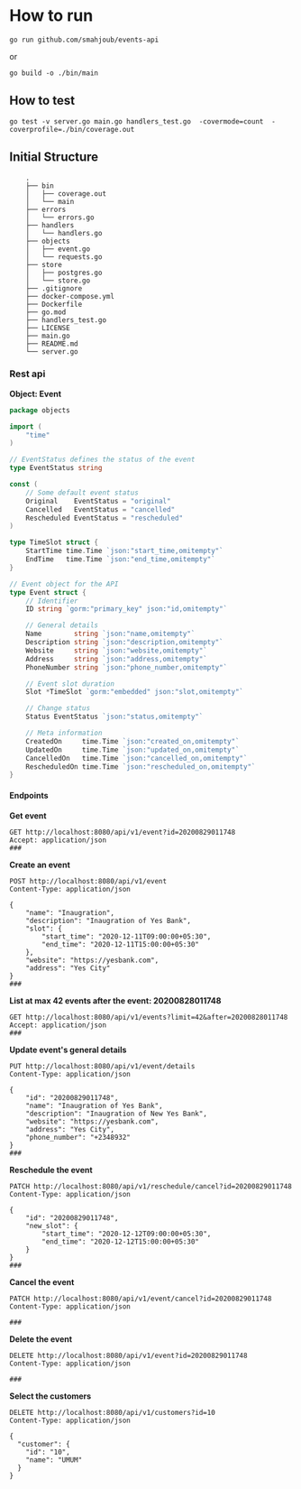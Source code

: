 # How to run
```shell script
go run github.com/smahjoub/events-api
```
or 
```shell script
go build -o ./bin/main
```

## How to test
```shell script
go test -v server.go main.go handlers_test.go  -covermode=count  -coverprofile=./bin/coverage.out
```

## Initial Structure
```
    .
    ├── bin
    │   ├── coverage.out
    │   └── main
    ├── errors
    │   └── errors.go
    ├── handlers
    │   └── handlers.go
    ├── objects
    │   ├── event.go
    │   └── requests.go
    ├── store
    │   ├── postgres.go
    │   └── store.go
    ├── .gitignore
    ├── docker-compose.yml
    ├── Dockerfile
    ├── go.mod
    ├── handlers_test.go
    ├── LICENSE
    ├── main.go
    ├── README.md
    └── server.go
```

### Rest api
**Object: Event**
```go
package objects

import (
	"time"
)

// EventStatus defines the status of the event
type EventStatus string

const (
	// Some default event status
	Original    EventStatus = "original"
	Cancelled   EventStatus = "cancelled"
	Rescheduled EventStatus = "rescheduled"
)

type TimeSlot struct {
	StartTime time.Time `json:"start_time,omitempty"`
	EndTime   time.Time `json:"end_time,omitempty"`
}

// Event object for the API
type Event struct {
	// Identifier
	ID string `gorm:"primary_key" json:"id,omitempty"`

	// General details
	Name        string `json:"name,omitempty"`
	Description string `json:"description,omitempty"`
	Website     string `json:"website,omitempty"`
	Address     string `json:"address,omitempty"`
	PhoneNumber string `json:"phone_number,omitempty"`

	// Event slot duration
	Slot *TimeSlot `gorm:"embedded" json:"slot,omitempty"`

	// Change status
	Status EventStatus `json:"status,omitempty"`

	// Meta information
	CreatedOn     time.Time `json:"created_on,omitempty"`
	UpdatedOn     time.Time `json:"updated_on,omitempty"`
	CancelledOn   time.Time `json:"cancelled_on,omitempty"`
	RescheduledOn time.Time `json:"rescheduled_on,omitempty"`
}
```

#### Endpoints

**Get event**
```http request
GET http://localhost:8080/api/v1/event?id=20200829011748
Accept: application/json
###
```

**Create an event**
```http request
POST http://localhost:8080/api/v1/event
Content-Type: application/json

{
    "name": "Inaugration",
    "description": "Inaugration of Yes Bank",
    "slot": {
        "start_time": "2020-12-11T09:00:00+05:30",
        "end_time": "2020-12-11T15:00:00+05:30"
    },
    "website": "https://yesbank.com",
    "address": "Yes City"
}
###
```

**List at max 42 events after the event: 20200828011748**
```http request
GET http://localhost:8080/api/v1/events?limit=42&after=20200828011748
Accept: application/json
###
```

**Update event's general details**
```http request
PUT http://localhost:8080/api/v1/event/details
Content-Type: application/json

{
    "id": "20200829011748",
    "name": "Inaugration of Yes Bank",
    "description": "Inaugration of New Yes Bank",
    "website": "https://yesbank.com",
    "address": "Yes City",
    "phone_number": "+2348932"
}
###
```

**Reschedule the event**
```http request
PATCH http://localhost:8080/api/v1/reschedule/cancel?id=20200829011748
Content-Type: application/json

{
    "id": "20200829011748",
    "new_slot": {
        "start_time": "2020-12-12T09:00:00+05:30",
        "end_time": "2020-12-12T15:00:00+05:30"
    }
}
###
```

**Cancel the event**
```http request
PATCH http://localhost:8080/api/v1/event/cancel?id=20200829011748
Content-Type: application/json

###
```

**Delete the event**
```http request
DELETE http://localhost:8080/api/v1/event?id=20200829011748
Content-Type: application/json

###
```

**Select the customers**
```http request
DELETE http://localhost:8080/api/v1/customers?id=10
Content-Type: application/json

{
  "customer": {
    "id": "10",
    "name": "UMUM"
  }
}
```


